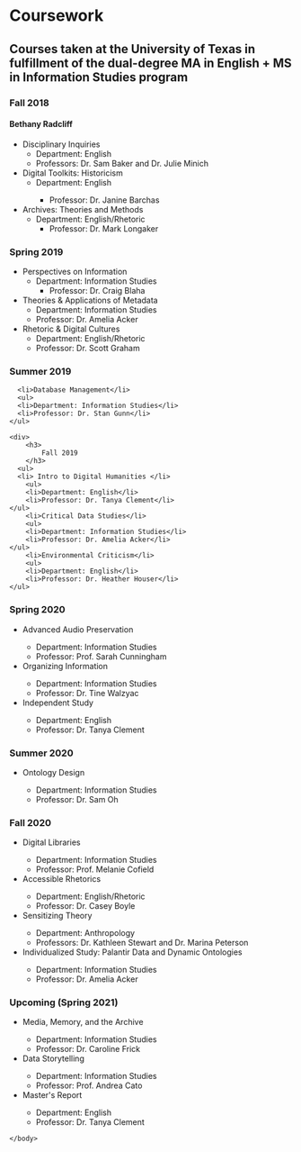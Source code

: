 # Coursework

## Courses taken at the University of Texas in fulfillment of the dual-degree MA in English + MS in Information Studies program

### Fall 2018

#### Bethany Radcliff
 
- Disciplinary Inquiries
	- Department: English
	- Professors: Dr. Sam Baker and Dr. Julie Minich
- Digital Toolkits: Historicism
	- Department: English</li>
      	- Professor: Dr. Janine Barchas
- Archives: Theories and Methods
	- Department: English/Rhetoric
      	- Professor: Dr. Mark Longaker

### Spring 2019
- Perspectives on Information
	- Department: Information Studies
     	- Professor: Dr. Craig Blaha
- Theories & Applications of Metadata
	- Department: Information Studies
	- Professor: Dr. Amelia Acker
- Rhetoric & Digital Cultures
	- Department: English/Rhetoric
	- Professor: Dr. Scott Graham

### Summer 2019
	
      <li>Database Management</li>
      <ul>
      <li>Department: Information Studies</li>
      <li>Professor: Dr. Stan Gunn</li>
    </ul>
</ul>
    </div>
   
    <div>
		<h3>
			Fall 2019
		</h3>
      <ul>
      <li> Intro to Digital Humanities </li>
        <ul>
        <li>Department: English</li>
        <li>Professor: Dr. Tanya Clement</li>
    </ul>
        <li>Critical Data Studies</li>
        <ul>
        <li>Department: Information Studies</li>
        <li>Professor: Dr. Amelia Acker</li>
    </ul>
        <li>Environmental Criticism</li>
        <ul>
        <li>Department: English</li>
        <li>Professor: Dr. Heather Houser</li>
    </ul>
</ul>
    </div>
  <div>
		<h3>
			Spring 2020
		</h3>
      <ul>
      <li>Advanced Audio Preservation</li>
        <ul>
        <li>Department: Information Studies</li>
        <li>Professor: Prof. Sarah Cunningham</li>
    </ul>
        <li>Organizing Information</li>
        <ul>
        <li>Department: Information Studies</li>
        <li>Professor: Dr. Tine Walzyac</li>
    </ul>
        <li>Independent Study</li>
        <ul>
        <li>Department: English</li>
        <li>Professor: Dr. Tanya Clement</li>
    </ul>
</ul>
    </div>
    <div>
		<h3>
			Summer 2020
		</h3>
      <ul>
      <li>Ontology Design</li>
      <ul>
      <li>Department: Information Studies</li>
      <li>Professor: Dr. Sam Oh</li>
    </ul>
</ul>
    </div>
<div>
		<h3>
			Fall 2020
		</h3>
      <ul>
      <li>Digital Libraries</li>
        <ul>
        <li>Department: Information Studies</li>
        <li>Professor: Prof. Melanie Cofield</li>
    </ul>
        <li>Accessible Rhetorics</li>
        <ul>
        <li>Department: English/Rhetoric</li>
        <li>Professor: Dr. Casey Boyle</li>
    </ul>
        <li>Sensitizing Theory</li>
        <ul>
        <li>Department: Anthropology</li>
        <li>Professors: Dr. Kathleen Stewart and Dr. Marina Peterson</li>
    </ul>
        <li>Individualized Study: Palantir Data and Dynamic Ontologies</li>
        <ul>
        <li>Department: Information Studies</li>
        <li>Professor: Dr. Amelia Acker</li>
    </ul>
</ul>
    </div>  
<div>
		<h3>
			Upcoming (Spring 2021)
		</h3>
      <ul>
      <li>Media, Memory, and the Archive</li>
        <ul>
        <li>Department: Information Studies</li>
        <li>Professor: Dr. Caroline Frick</li>
    </ul>
        <li>Data Storytelling</li>
        <ul>
        <li>Department: Information Studies</li>
        <li>Professor: Prof. Andrea Cato</li>
    </ul>
        <li>Master's Report</li>
        <ul>
        <li>Department: English</li>
        <li>Professor: Dr. Tanya Clement</li>
    </ul>
</ul>
    </div>  
  

	</body>
</html>

